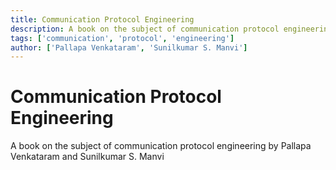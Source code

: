 ```yaml
---
title: Communication Protocol Engineering
description: A book on the subject of communication protocol engineering by Pallapa Venkataram and Sunilkumar S. Manvi
tags: ['communication', 'protocol', 'engineering']
author: ['Pallapa Venkataram', 'Sunilkumar S. Manvi']
---
```


# Communication Protocol Engineering
A book on the subject of communication protocol engineering by Pallapa Venkataram and Sunilkumar S. Manvi